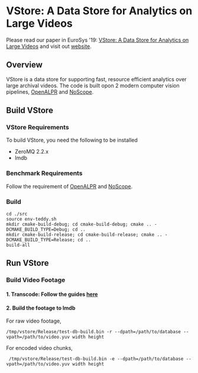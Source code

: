 # VStore: A Data Store for Analytics on Large Videos
Please read our paper in EuroSys '19: [VStore: A Data Store for Analytics on Large Videos](https://web.ics.purdue.edu/~xu944/eurosys19.pdf)
and visit out [website](https://thexsel.github.io/p/vstore/).

## Overview
VStore is a data store for supporting fast, resource efficient analytics over large archival videos. 
The code is built opon 2 modern computer vision pipelines, [OpenALPR](https://github.com/openalpr/openalpr) and [NoScope](https://github.com/stanford-futuredata/noscope).

## Build VStore
### VStore Requirements
To build VStore, you need the following to be installed
* ZeroMQ 2.2.x
* lmdb
### Benchmark Requirements
Follow the requirement of [OpenALPR](https://github.com/openalpr/openalpr) and [NoScope](https://github.com/stanford-futuredata/noscope).
### Build
```
cd ./src
source env-teddy.sh
mkdir cmake-build-debug; cd cmake-build-debug; cmake .. -DCMAKE_BUILD_TYPE=Debug; cd ..
mkdir cmake-build-release; cd cmake-build-release; cmake .. -DCMAKE_BUILD_TYPE=Release; cd ..
build-all
```

## Run VStore
### Build Video Footage
#### 1. Transcode: Follow the guides [here](https://gist.github.com/tiantuxu/6dca1b86f5ad5f7386d242f001a1cf08)
#### 2. Build the footage to lmdb
For raw video footage,
```
/tmp/vstore/Release/test-db-build.bin -r --dpath=/path/to/database --vpath=/path/to/video.yuv width height
```
For encoded video chunks,
```
 /tmp/vstore/Release/test-db-build.bin -e --dpath=/path/to/database --vpath=/path/to/video.yuv width height
``` 
